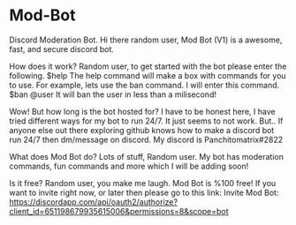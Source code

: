 # Mod-Bot
Discord Moderation Bot.
Hi there random user, Mod Bot (V1) is a awesome, fast, and secure discord bot. 

How does it work?
Random user, to get started with the bot please enter the following. $help
The help command will make a box with commands for you to use. 
For example, lets use the ban command. I will enter this command. $ban @user
It will ban the user in less than a milisecond!

Wow! But how long is the bot hosted for?
I have to be honest here, I have tried different ways for my bot to run 24/7. It just seems to not work. 
But.. If anyone else out there exploring github knows how to make a discord bot run 24/7 then dm/message on discord. 
My discord is Panchitomatrix#2822

What does Mod Bot do?
Lots of stuff, Random user. My bot has moderation commands, fun commands and more which I will be adding soon!

Is it free?
Random user, you make me laugh. Mod Bot is %100 free! If you want to invite right now, or later then please go to this link:
Invite Mod Bot: https://discordapp.com/api/oauth2/authorize?client_id=651198679935615006&permissions=8&scope=bot
